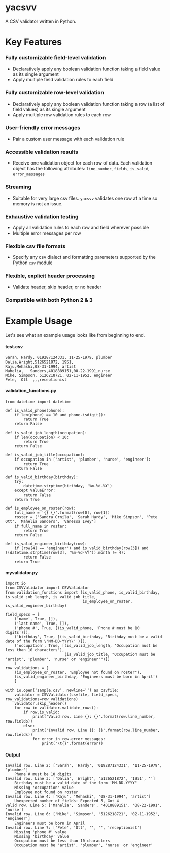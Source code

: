 # yacsvv
A CSV validator written in Python.

# Key Features

### Fully customizable field-level validation
- Declaratively apply any boolean validation function taking a field value as its single argument
- Apply multiple field validation rules to each field
### Fully customizable row-level validation
- Declaratively apply any boolean validation function taking a row (a list of field values) as its single argument
- Apply multiple row validation rules to each row
### User-friendly error messages
- Pair a custom user message with each validation rule
### Accessible validation results
- Receive one validation object for each row of data. Each validation object has the following attributes: `line_number`, `fields`, `is_valid`, `error_messages`
### Streaming
- Suitable for very large csv files. `yacsvv` validates one row at a time so memory is not an issue.
### Exhaustive validation testing
- Apply all validation rules to each row and field wherever possible 
- Multiple error messages per row
### Flexible csv file formats
- Specify any csv dialect and formatting paremeters supported by the Python `csv` module
### Flexible, explicit header processing
- Validate header, skip header, or no header
### Compatible with both Python 2 & 3

# Example Usage
Let's see what an example usage looks like from beginning to end.

#### test.csv
```
Sarah, Hardy, 019287124331, 11-25-1979, plumber
Dalia,Wright,5126521872, 1951,
Raju,Mehashi,08-31-1994, artist
Mahelia,   Sanders,4018889151,08-22-1991,nurse
Mike, Simpson, 5126218721, 02-11-1952, engineer
Pete,  Ott  ,,,receptionist
```

#### validation_functions.py
```
from datetime import datetime

def is_valid_phone(phone):
    if len(phone) == 10 and phone.isdigit():
        return True
    return False

def is_valid_job_length(occupation):
    if len(occupation) < 10:
        return True
    return False

def is_valid_job_title(occupation):
    if occupation in ['artist', 'plumber', 'nurse', 'engineer']:
        return True
    return False

def is_valid_birthday(birthday):
    try:
        datetime.strptime(birthday, '%m-%d-%Y')
    except ValueError:
        return False
    return True

def is_employee_on_roster(row):
    full_name = '{} {}'.format(row[0], row[1])
    roster = ['Sandra Ornila', 'Sarah Hardy', 'Mike Simpson', 'Pete Ott', 'Mahelia Sanders', 'Vanessa Ivey']
    if full_name in roster:
        return True
    return False

def is_valid_engineer_birthday(row):
    if (row[4] == 'engineer') and is_valid_birthday(row[3]) and ((datetime.strptime(row[3], '%m-%d-%Y')).month != 4):
        return False
    return True
```

#### myvalidator.py
```
import io
from CSVValidator import CSVValidator
from validation_functions import (is_valid_phone, is_valid_birthday, is_valid_job_length, is_valid_job_title,
                                  is_employee_on_roster, is_valid_engineer_birthday)

field_specs = [
    ('name', True, []),
    ('last name', True, []),
    ('phone #', True, [(is_valid_phone, 'Phone # must be 10 digits')]),
    ('birthday', True, [(is_valid_birthday, 'Birthday must be a valid date of the form \'MM-DD-YYYY\'')]),
    ('occupation', True, [(is_valid_job_length, 'Occupation must be less than 10 characters'),
                          (is_valid_job_title, "Occupation must be 'artist', 'plumber', 'nurse' or 'engineer'")])
    ]
row_validations = [
    (is_employee_on_roster, 'Employee not found on roster'),
    (is_valid_engineer_birthday, 'Engineers must be born in April')
    ]

with io.open('sample.csv', newline='') as csvfile:
    validator = CSVValidator(csvfile, field_specs, row_validations=row_validations)
    validator.skip_header()
    for row in validator.validate_rows():
        if row.is_valid:
            print('Valid row. Line {}: {}'.format(row.line_number, row.fields))
        else:
            print('Invalid row. Line {}: {}'.format(row.line_number, row.fields))
            for error in row.error_messages:
                print('\t{}'.format(error))
```

#### Output
```
Invalid row. Line 2: ['Sarah', 'Hardy', '019287124331', '11-25-1979', 'plumber']
	Phone # must be 10 digits
Invalid row. Line 3: ['Dalia', 'Wright', '5126521872', '1951', '']
	Birthday must be a valid date of the form 'MM-DD-YYYY'
	Missing 'occupation' value
	Employee not found on roster
Invalid row. Line 4: ['Raju', 'Mehashi', '08-31-1994', 'artist']
	Unexpected number of fields: Expected 5, Got 4
Valid row. Line 5: ['Mahelia', 'Sanders', '4018889151', '08-22-1991', 'nurse']
Invalid row. Line 6: ['Mike', 'Simpson', '5126218721', '02-11-1952', 'engineer']
	Engineers must be born in April
Invalid row. Line 7: ['Pete', 'Ott', '', '', 'receptionist']
	Missing 'phone #' value
	Missing 'birthday' value
	Occupation must be less than 10 characters
	Occupation must be 'artist', 'plumber', 'nurse' or 'engineer'
  ```
